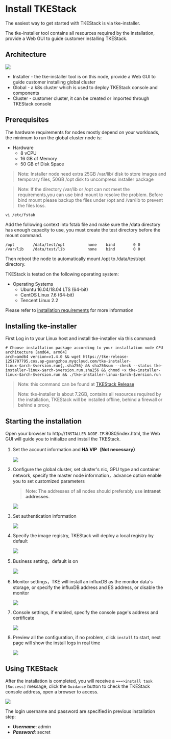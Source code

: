 # Install TKEStack

The easiest way to get started with TKEStack is via tke-installer.

The tke-installer tool contains all resources required by the installation, provide a Web GUI to guide customer installing TKEStack.

## Architecture

![](../../images/TKEStackHighLevelArchitecture@2x.png)

* Installer -  the tke-installer tool is on this node, provide a Web GUI to guide customer installing global cluster
* Global -  a k8s cluster which is used to deploy TKEStack console and components
* Cluster -  customer cluster, it can be created or imported through TKEStack console

## Prerequisites

The hardware requirements for nodes mostly depend on your workloads, the minimum to run the global cluster node is:

* Hardware
  * 8 vCPU
  * 16 GB of Memory
  * 50 GB of Disk Space

> Note: Installer node need extra 25GB /var/lib/ disk to store images and temporary files, 50GB /opt disk to uncompress installer package

> Note: If the directory /var/lib or /opt can not meet the requirements,you can use bind mount to resolve the problem.
>Before bind mount please backup the files under /opt and /var/lib to prevent the files loss.
```
vi /etc/fstab
```
Add the following context into fstab file and make sure the /data directory has enough capacity to use,
you must create the test directory before the mount command.
```
/opt        /data/test/opt          none    bind        0 0
/var/lib    /data/test/lib          none    bind        0 0
```
Then reboot the node to automatically mount /opt to /data/test/opt directory.

TKEStack is tested on the following operating system:

* Operating Systems
  * Ubuntu 16.04/18.04  LTS (64-bit)
  * CentOS Linux 7.6 (64-bit)
  * Tencent Linux 2.2

Please refer to [ installation requirements](docs/guide/zh-CN/installation/installation-requirement.md) for more information


## Installing tke-installer

First Log in to your Linux host and install tke-installer via this command:

    # Choose installation package according to your installation node CPU architecture [amd64, arm64]
    arch=amd64 version=v1.4.0 && wget https://tke-release-1251707795.cos.ap-guangzhou.myqcloud.com/tke-installer-linux-$arch-$version.run{,.sha256} && sha256sum --check --status tke-installer-linux-$arch-$version.run.sha256 && chmod +x tke-installer-linux-$arch-$version.run && ./tke-installer-linux-$arch-$version.run

> Note: this command can be found at [TKEStack Release](https://github.com/tkestack/tke/releases)
>
> Note: tke-installer is about 7.2GB, contains all resources required by the installation, TKEStack will be installed offline, behind a firewall or behind a proxy.


## Starting the installation

Open your browser to http://`INSTALLER-NODE-IP`:8080/index.html, the Web GUI will guide you to initialize and install the TKEStack.

1. Set the account information and **HA VIP（Not necessary）**

   ![](../../images/step-1.png)

2. Configure the global cluster, set cluster's nic, GPU type and container network, specify the master node information，advance option enable you to set customized parameters

   > Note: The addresses of all nodes should preferably use **intranet addresses**.

   ![](../../images/step-2.png)

3. Set authentication information

   ![](../../images/step-3.png)

4. Specify the image registry, TKEStack will deploy a local registry by default

   ![](../../images/step-4.png)

5. Business setting，default is on

   ![](../../images/step-5.png)

6. Monitor settings，TKE will install an influxDB as the monitor data's storage, or specify the influxDB address and ES address, or disable the monitor

   ![](../../images/step-6.png)

7. Console settings, if enabled, specify the console page's address and certificate

   ![](../../images/step-7.png)

8. Preview all the configuration, if no problem, click `install` to start, next page will show the install logs in real time

   ![](../../images/step-8.png)


## Using TKEStack

After the installation is completed, you will receive a `===>install task [Success]` message, click the `Guidance` button to check the TKEStack console address, open a browser to access.

   ![](../../images/step-9.png)

The login username and password are specified in previous installation step:

  * ***Username***: admin
  * ***Password***: secret

